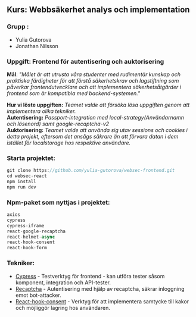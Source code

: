 
## **Kurs**: Webbsäkerhet analys och implementation

### Grupp : 

* Yulia Gutorova
* Jonathan Nilsson   


### Uppgift: Frontend för autentisering och auktorisering

**Mål**: *"Målet är att utrusta våra
studenter med rudimentär kunskap och praktiska färdigheter för att förstå säkerhetskrav och
lagstiftning som påverkar frontendutvecklare och att implementera säkerhetsåtgärder i frontend
som är kompatibla med backend-systemen."*

**Hur vi löste uppgiften:** *Teamet valde att försöka lösa uppgiften genom att implementera olika tekniker.* <br> **Autentisering:** *Passport-integration med local-strategy(Användarnamn och lösenord) samt google-recaptcha-v2*<br>
**Auktorisering:**  *Teamet valde att använda sig utav sessions och cookies i detta projekt, eftersom det ansågs säkrare än att förvara datan i dem istället för localstorage hos respektive användare.*

### Starta projektet:

```js
git clone https://github.com/yulia-gutorova/websec-frontend.git
cd websec-react
npm install
npm run dev
```

### Npm-paket som nyttjas i projektet:
```js
axios
cypress
cypress-iframe
react-google-recaptcha
react-helmet-async
react-hook-consent
react-hook-form
```

### Tekniker:
* [Cypress](hhttps://www.cypress.io) - Testverktyg för frontend - kan utföra tester såsom komponent, integration och API-tester.
* [Recaptcha](https://www.npmjs.com/package/react-google-recaptcha-v2) - Autentisering med hjälp av recaptcha, säkrar inloggning emot bot-attacker.
* [React-hook-consent](https://www.npmjs.com/package/react-hook-consent) - Verktyg för att implementera samtycke till kakor och möjliggör lagring hos användaren.